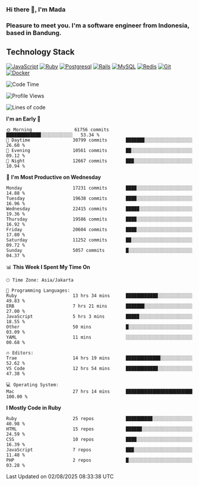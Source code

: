 ### Hi there 👋, I'm Mada
### Pleasure to meet you. I'm a software engineer from Indonesia, based in Bandung.

## Technology Stack

[![JavaScript](https://img.shields.io/badge/-JavaScript-%23F7DF1C?style=flat-square&logo=javascript&logoColor=000000&labelColor=%23F7DF1C&color=%23FFCE5A)](https://www.javascript.com/)
[![Ruby](https://img.shields.io/badge/Ruby-CC342D?style=flat-square&logo=ruby&logoColor=white)](https://www.ruby-lang.org/en/)
[![Postgresql](https://img.shields.io/badge/PostgreSQL-316192?style=flat-square&logo=postgresql&logoColor=ffffff)](https://www.postgresql.org/)
[![Rails](https://img.shields.io/badge/Ruby_on_Rails-CC0000?style=flat-square&logo=ruby-on-rails&logoColor=white)](https://rubyonrails.org/)
[![MySQL](https://img.shields.io/badge/-MySQL-4479A1?style=flat-square&logo=MySQL&logoColor=ffffff)](https://www.mysql.com/)
[![Redis](https://img.shields.io/badge/-Redis-DC382D?style=flat-square&logo=Redis&logoColor=ffffff)](https://redis.io/)
[![Git](https://img.shields.io/badge/-Git-%23F05032?style=flat-square&logo=git&logoColor=%23ffffff)](https://git-scm.com/)
[![Docker](https://img.shields.io/badge/-Docker-2496ED?style=flat-square&logo=docker&logoColor=ffffff)](https://www.docker.com/)
<!--
**madaarya/madaarya** is a ✨ _special_ ✨ repository because its `README.md` (this file) appears on your GitHub profile.

Here are some ideas to get you started:

- 🔭 I’m currently working on ...
- 🌱 I’m currently learning ...
- 👯 I’m looking to collaborate on ...
- 🤔 I’m looking for help with ...
- 💬 Ask me about ...
- 📫 How to reach me: ...
- 😄 Pronouns: ...
- ⚡ Fun fact: ...
-->
<!--START_SECTION:waka-->
![Code Time](http://img.shields.io/badge/Code%20Time-7%2C546%20hrs%2027%20mins-blue)

![Profile Views](http://img.shields.io/badge/Profile%20Views-0-blue)

![Lines of code](https://img.shields.io/badge/From%20Hello%20World%20I%27ve%20Written-52.8%20million%20lines%20of%20code-blue)

**I'm an Early 🐤** 

```text
🌞 Morning                61756 commits       █████████████░░░░░░░░░░░░   53.34 % 
🌆 Daytime                30799 commits       ███████░░░░░░░░░░░░░░░░░░   26.60 % 
🌃 Evening                10561 commits       ██░░░░░░░░░░░░░░░░░░░░░░░   09.12 % 
🌙 Night                  12667 commits       ███░░░░░░░░░░░░░░░░░░░░░░   10.94 % 
```
📅 **I'm Most Productive on Wednesday** 

```text
Monday                   17231 commits       ████░░░░░░░░░░░░░░░░░░░░░   14.88 % 
Tuesday                  19638 commits       ████░░░░░░░░░░░░░░░░░░░░░   16.96 % 
Wednesday                22415 commits       █████░░░░░░░░░░░░░░░░░░░░   19.36 % 
Thursday                 19586 commits       ████░░░░░░░░░░░░░░░░░░░░░   16.92 % 
Friday                   20604 commits       ████░░░░░░░░░░░░░░░░░░░░░   17.80 % 
Saturday                 11252 commits       ██░░░░░░░░░░░░░░░░░░░░░░░   09.72 % 
Sunday                   5057 commits        █░░░░░░░░░░░░░░░░░░░░░░░░   04.37 % 
```


📊 **This Week I Spent My Time On** 

```text
🕑︎ Time Zone: Asia/Jakarta

💬 Programming Languages: 
Ruby                     13 hrs 34 mins      ████████████░░░░░░░░░░░░░   49.83 % 
ERB                      7 hrs 21 mins       ███████░░░░░░░░░░░░░░░░░░   27.00 % 
JavaScript               5 hrs 3 mins        █████░░░░░░░░░░░░░░░░░░░░   18.55 % 
Other                    50 mins             █░░░░░░░░░░░░░░░░░░░░░░░░   03.09 % 
YAML                     11 mins             ░░░░░░░░░░░░░░░░░░░░░░░░░   00.68 % 

🔥 Editors: 
Trae                     14 hrs 19 mins      █████████████░░░░░░░░░░░░   52.62 % 
VS Code                  12 hrs 54 mins      ████████████░░░░░░░░░░░░░   47.38 % 

💻 Operating System: 
Mac                      27 hrs 14 mins      █████████████████████████   100.00 % 
```

**I Mostly Code in Ruby** 

```text
Ruby                     25 repos            ██████████░░░░░░░░░░░░░░░   40.98 % 
HTML                     15 repos            ██████░░░░░░░░░░░░░░░░░░░   24.59 % 
CSS                      10 repos            ████░░░░░░░░░░░░░░░░░░░░░   16.39 % 
JavaScript               7 repos             ███░░░░░░░░░░░░░░░░░░░░░░   11.48 % 
PHP                      2 repos             █░░░░░░░░░░░░░░░░░░░░░░░░   03.28 % 
```




 Last Updated on 02/08/2025 08:33:38 UTC
<!--END_SECTION:waka-->
